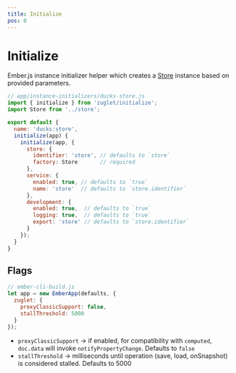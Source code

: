 ```yaml
---
title: Initialize
pos: 0
---
```


# Initialize

Ember.js instance initializer helper which creates a [Store](api/store) instance based on provided parameters.

``` javascript
// app/instance-initializers/ducks-store.js
import { initialize } from 'zuglet/initialize';
import Store from '../store';

export default {
  name: 'ducks:store',
  initialize(app) {
    initialize(app, {
      store: {
        identifier: 'store', // defaults to `store`
        factory: Store       // required
      },
      service: {
        enabled: true, // defaults to `true`
        name: 'store'  // defaults to `store.identifier`
      },
      development: {
        enabled: true,  // defaults to `true`
        logging: true,  // defaults to `true`
        export: 'store' // defaults to `store.identifier`
      }
    });
  }
}
```

## Flags

``` javascript
// ember-cli-build.js
let app = new EmberApp(defaults, {
  zuglet: {
    proxyClassicSupport: false,
    stallThreshold: 5000
  }
});
```

* `proxyClassicSupport` → if enabled, for compatibility with `computed`, `doc.data` will invoke `notifyPropertyChange`. Defaults to `false`
* `stallThreshold` → milliseconds until operation (save, load, onSnapshot) is considered stalled. Defaults to 5000
